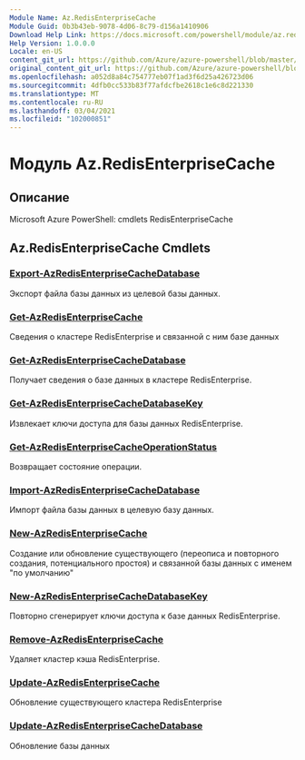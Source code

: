 ```yaml
---
Module Name: Az.RedisEnterpriseCache
Module Guid: 0b3b43eb-9078-4d06-8c79-d156a1410906
Download Help Link: https://docs.microsoft.com/powershell/module/az.redisenterprisecache
Help Version: 1.0.0.0
Locale: en-US
content_git_url: https://github.com/Azure/azure-powershell/blob/master/src/RedisEnterpriseCache/help/Az.RedisEnterpriseCache.md
original_content_git_url: https://github.com/Azure/azure-powershell/blob/master/src/RedisEnterpriseCache/help/Az.RedisEnterpriseCache.md
ms.openlocfilehash: a052d8a84c754777eb07f1ad3f6d25a426723d06
ms.sourcegitcommit: 4dfb0cc533b83f77afdcfbe2618c1e6c8d221330
ms.translationtype: MT
ms.contentlocale: ru-RU
ms.lasthandoff: 03/04/2021
ms.locfileid: "102000851"
---
```

# Модуль Az.RedisEnterpriseCache
## Описание
Microsoft Azure PowerShell: cmdlets RedisEnterpriseCache

## Az.RedisEnterpriseCache Cmdlets
### [Export-AzRedisEnterpriseCacheDatabase](Export-AzRedisEnterpriseCacheDatabase.md)
Экспорт файла базы данных из целевой базы данных.

### [Get-AzRedisEnterpriseCache](Get-AzRedisEnterpriseCache.md)
Сведения о кластере RedisEnterprise и связанной с ним базе данных

### [Get-AzRedisEnterpriseCacheDatabase](Get-AzRedisEnterpriseCacheDatabase.md)
Получает сведения о базе данных в кластере RedisEnterprise.

### [Get-AzRedisEnterpriseCacheDatabaseKey](Get-AzRedisEnterpriseCacheDatabaseKey.md)
Извлекает ключи доступа для базы данных RedisEnterprise.

### [Get-AzRedisEnterpriseCacheOperationStatus](Get-AzRedisEnterpriseCacheOperationStatus.md)
Возвращает состояние операции.

### [Import-AzRedisEnterpriseCacheDatabase](Import-AzRedisEnterpriseCacheDatabase.md)
Импорт файла базы данных в целевую базу данных.

### [New-AzRedisEnterpriseCache](New-AzRedisEnterpriseCache.md)
Создание или обновление существующего (переописа и повторного создания, потенциального простоя) и связанной базы данных с именем "по умолчанию"

### [New-AzRedisEnterpriseCacheDatabaseKey](New-AzRedisEnterpriseCacheDatabaseKey.md)
Повторно сгенерирует ключи доступа к базе данных RedisEnterprise.

### [Remove-AzRedisEnterpriseCache](Remove-AzRedisEnterpriseCache.md)
Удаляет кластер кэша RedisEnterprise.

### [Update-AzRedisEnterpriseCache](Update-AzRedisEnterpriseCache.md)
Обновление существующего кластера RedisEnterprise

### [Update-AzRedisEnterpriseCacheDatabase](Update-AzRedisEnterpriseCacheDatabase.md)
Обновление базы данных


